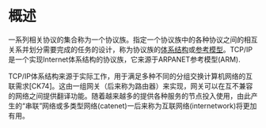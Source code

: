 # 概述

一系列相关协议的集合称为一个协议族。指定一个协议族中的各种协议之间的相互关系并划分需要完成的任务的设计，称为协议族的<u>体系结构</u>或<u>参考模型</u>。TCP/IP是一个实现Internet体系结构的协议族，它来源于ARPANET参考模型(ARM).

TCP/IP体系结构来源于实际工作，用于满足多种不同的分组交换计算机网络的互联需求[CK74]。这由一组网关（后来称为路由器）来实现，网关可以在互不兼容的网络之间提供翻译功能。随着越来越多的提供各种服务的节点投入使用，由此产生的“串联”网络或多类型网络(catenet)一后来称为互联网络(internetwork)将更加有用。